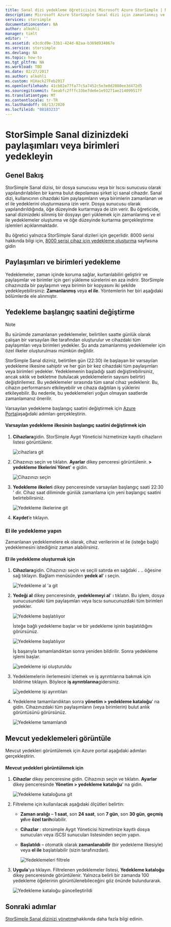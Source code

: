 ```yaml
---
title: Sanal dizi yedekleme öğreticisini Microsoft Azure StorSimple | Microsoft Docs
description: Microsoft Azure StorSimple Sanal dizi için zamanlanmış ve el ile yedeklemeler oluşturun ve silinen bir dosyayı sanal dizinizdeki geri yüklemek için öğe düzeyinde kurtarma gerçekleştirin.
services: storsimple
documentationcenter: NA
author: alkohli
manager: timlt
editor: ''
ms.assetid: e3cdcd9e-33b1-424d-82aa-b369d934067e
ms.service: storsimple
ms.devlang: NA
ms.topic: how-to
ms.tgt_pltfrm: NA
ms.workload: TBD
ms.date: 02/27/2017
ms.author: alkohli
ms.custom: H1Hack27Feb2017
ms.openlocfilehash: 41cb02e77fa77c5a7452c5e3e0d2080ee3d472d5
ms.sourcegitcommit: faeabfc2fffc33be7de6e1e93271ae214099517f
ms.translationtype: MT
ms.contentlocale: tr-TR
ms.lasthandoff: 08/13/2020
ms.locfileid: "88183233"
---
```

# <a name="back-up-shares-or-volumes-on-your-storsimple-virtual-array"></a>StorSimple Sanal dizinizdeki paylaşımları veya birimleri yedekleyin

## <a name="overview"></a>Genel Bakış

StorSimple Sanal dizisi, bir dosya sunucusu veya bir Iscsı sunucusu olarak yapılandırılabilen bir karma bulut depolaması şirket içi sanal cihazdır. Sanal dizi, kullanıcının cihazdaki tüm paylaşımların veya birimlerin zamanlanan ve el ile yedeklerini oluşturmasına izin verir. Dosya sunucusu olarak yapılandırıldığında, öğe düzeyinde kurtarmaya de izin verir. Bu öğreticide, sanal dizinizdeki silinmiş bir dosyayı geri yüklemek için zamanlanmış ve el ile yedeklemeler oluşturma ve öğe düzeyinde kurtarma gerçekleştirme işlemleri açıklanmaktadır.

Bu öğretici yalnızca StorSimple Sanal dizileri için geçerlidir. 8000 serisi hakkında bilgi için, [8000 serisi cihaz için yedekleme oluşturma](storsimple-manage-backup-policies-u2.md) sayfasına gidin

## <a name="back-up-shares-and-volumes"></a>Paylaşımları ve birimleri yedekleme

Yedeklemeler, zaman içinde koruma sağlar, kurtarılabiliri geliştirir ve paylaşımlar ve birimler için geri yükleme sürelerini en aza indirir. StorSimple cihazınızda bir paylaşımın veya birimin bir kopyasını iki şekilde yedekleyebilirsiniz: **Zamanlanmış** veya **el ile**. Yöntemlerin her biri aşağıdaki bölümlerde ele alınmıştır.

## <a name="change-the-backup-start-time"></a>Yedekleme başlangıç saatini değiştirme

> [!NOTE]
> Bu sürümde zamanlanan yedeklemeler, belirtilen saatte günlük olarak çalışan bir varsayılan ilke tarafından oluşturulur ve cihazdaki tüm paylaşımları veya birimleri yedekler. Şu anda zamanlanmış yedeklemeler için özel ilkeler oluşturulması mümkün değildir.


StorSimple Sanal diziniz, belirtilen gün (22:30) ile başlayan bir varsayılan yedekleme ilkesine sahiptir ve her gün bir kez cihazdaki tüm paylaşımları veya birimleri yedekler. Yedeklemenin başladığı saati değiştirebilirsiniz, ancak sıklık ve bekletme (tutulacak yedeklemelerin sayısını belirtir) değiştirilemez. Bu yedeklemeler sırasında tüm sanal cihaz yedeklenir. Bu, cihazın performansını etkileyebilir ve cihaza dağıtılan iş yüklerini etkileyebilir. Bu nedenle, bu yedeklemeleri yoğun olmayan saatlerde zamanlamanız önerilir.

 Varsayılan yedekleme başlangıç saatini değiştirmek için [Azure Portal](https://portal.azure.com/)aşağıdaki adımları gerçekleştirin.

#### <a name="to-change-the-start-time-for-the-default-backup-policy"></a>Varsayılan yedekleme ilkesinin başlangıç saatini değiştirmek için

1. **Cihazlara**gidin. StorSimple Aygıt Yöneticisi hizmetinize kayıtlı cihazların listesi görüntülenir. 
   
    ![cihazlara git](./media/storsimple-virtual-array-backup/changebuschedule1.png)

2. Cihazınızı seçin ve tıklatın. **Ayarlar** dikey penceresi görüntülenir. **> yedekleme Ilkelerini Yönet**' e gidin.
   
    ![Cihazınızı seçin](./media/storsimple-virtual-array-backup/changebuschedule2.png)

3. **Yedekleme ilkeleri** dikey penceresinde varsayılan başlangıç saati 22:30 ' dir. Cihaz saat diliminde günlük zamanlama için yeni başlangıç saatini belirtebilirsiniz.
   
    ![Yedekleme ilkelerine git](./media/storsimple-virtual-array-backup/changebuschedule5.png)

4. **Kaydet**’e tıklayın.

### <a name="take-a-manual-backup"></a>El ile yedekleme yapın

Zamanlanan yedeklemelere ek olarak, cihaz verilerinin el ile (isteğe bağlı) yedeklemesini istediğiniz zaman alabilirsiniz.

#### <a name="to-create-a-manual-backup"></a>El ile yedekleme oluşturmak için

1. **Cihazlara**gidin. Cihazınızı seçin ve seçili satırda en sağdaki **.** .. öğesine sağ tıklayın. Bağlam menüsünden **yedek al**' ı seçin.
   
    ![Yedekleme al 'a git](./media/storsimple-virtual-array-backup/takebackup1m.png)

2. **Yedeği al** dikey penceresinde, **yedeklemeyi al**' ı tıklatın. Bu işlem, dosya sunucusundaki tüm paylaşımları veya Iscsı sunucunuzdaki tüm birimleri yedekler. 
   
    ![Yedekleme başlatılıyor](./media/storsimple-virtual-array-backup/takebackup2m.png)
   
    İsteğe bağlı yedekleme başlar ve bir yedekleme işinin başlatıldığını görürsünüz.
   
    ![Yedekleme başlatılıyor](./media/storsimple-virtual-array-backup/takebackup3m.png) 
   
    İş başarıyla tamamlandıktan sonra yeniden bildirilir. Sonra yedekleme işlemi başlar.
   
    ![yedekleme işi oluşturuldu](./media/storsimple-virtual-array-backup/takebackup4m.png)

3. Yedeklemelerin ilerlemesini izlemek ve iş ayrıntılarına bakmak için bildirime tıklayın. Böylece **iş ayrıntılarına**gidersiniz.
   
     ![yedekleme işi ayrıntıları](./media/storsimple-virtual-array-backup/takebackup5m.png)

4. Yedekleme tamamlandıktan sonra **yönetim > yedekleme kataloğu**' na gidin. Cihazınızdaki tüm paylaşımların (veya birimlerin) bulut anlık görüntüsünü görürsünüz.
   
    ![Yedekleme tamamlandı](./media/storsimple-virtual-array-backup/takebackup19m.png) 

## <a name="view-existing-backups"></a>Mevcut yedeklemeleri görüntüle
Mevcut yedekleri görüntülemek için Azure portal aşağıdaki adımları gerçekleştirin.

#### <a name="to-view-existing-backups"></a>Mevcut yedekleri görüntülemek için

1. **Cihazlar** dikey penceresine gidin. Cihazınızı seçin ve tıklatın. **Ayarlar** dikey penceresinde **Yönetim > yedekleme kataloğu**' na gidin.
   
    ![Yedekleme kataloğuna git](./media/storsimple-virtual-array-backup/viewbackups1.png)
2. Filtreleme için kullanılacak aşağıdaki ölçütleri belirtin:
   
   - **Zaman aralığı** – **1 saat**, son **24 saat**, son **7 gün**, son **30 gün**, **geçmiş yıl**ve **özel tarih**olabilir.
    
   - **Cihazlar** : storsimple Aygıt Yöneticisi hizmetinize kayıtlı dosya sunucuları veya iSCSI sunucuları listesinden seçim yapın.
   
   - **Başlatıldı** – otomatik olarak **zamanlanabilir** (bir yedekleme Ilkesiyle) veya **el ile** başlatılabilir (sizin tarafınızdan).
   
     ![Yedeklemeleri filtrele](./media/storsimple-virtual-array-backup/viewbackups2.png)

3. **Uygula**'ya tıklayın. Filtrelenen yedeklemeler listesi, **Yedekleme kataloğu** dikey penceresinde görüntülenir. Yalnızca belirli bir zamanda 100 yedekleme öğelerinin görüntülenebileceğini göz önünde bulundurarak.
   
    ![Yedekleme kataloğu güncelleştirildi](./media/storsimple-virtual-array-backup/viewbackups3.png)

## <a name="next-steps"></a>Sonraki adımlar

[StorSimple Sanal dizinizi yönetme](storsimple-ova-web-ui-admin.md)hakkında daha fazla bilgi edinin.


